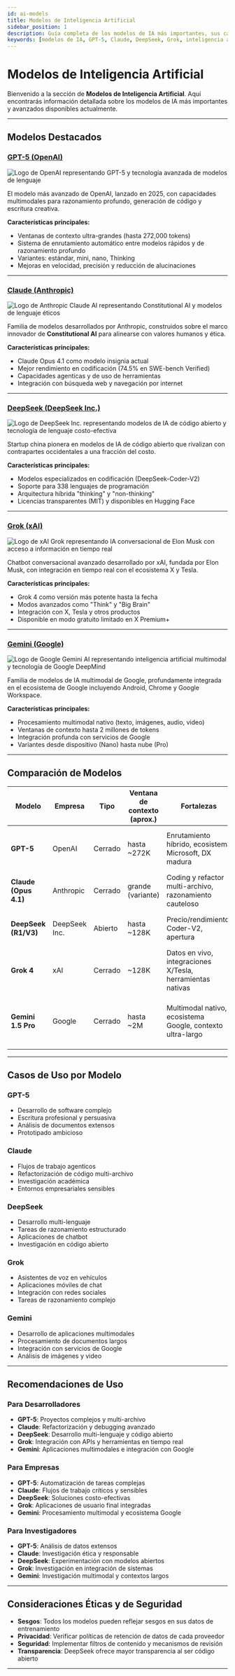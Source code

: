 ```yaml
---
id: ai-models
title: Modelos de Inteligencia Artificial
sidebar_position: 1
description: Guía completa de los modelos de IA más importantes, sus capacidades y casos de uso
keywords: [modelos de IA, GPT-5, Claude, DeepSeek, Grok, inteligencia artificial, LLM, modelos de lenguaje]
---
```


# Modelos de Inteligencia Artificial

Bienvenido a la sección de **Modelos de Inteligencia Artificial**. Aquí encontrarás información detallada sobre los modelos de IA más importantes y avanzados disponibles actualmente.

---

## Modelos Destacados

### [GPT-5 (OpenAI)](/docs/artificial-intelligence/models/gpt5-model)

<img src="/img/artificial-intelligence/models/openai.svg" alt="Logo de OpenAI representando GPT-5 y tecnología avanzada de modelos de lenguaje" class="ai-logo logo-openai" />

El modelo más avanzado de OpenAI, lanzado en 2025, con capacidades multimodales para razonamiento profundo, generación de código y escritura creativa.

**Características principales:**
- Ventanas de contexto ultra-grandes (hasta 272,000 tokens)
- Sistema de enrutamiento automático entre modelos rápidos y de razonamiento profundo
- Variantes: estándar, mini, nano, Thinking
- Mejoras en velocidad, precisión y reducción de alucinaciones

---

### [Claude (Anthropic)](/docs/artificial-intelligence/models/claude-model)

<img src="/img/artificial-intelligence/models/claude.svg" alt="Logo de Anthropic Claude AI representando Constitutional AI y modelos de lenguaje éticos" class="ai-logo logo-claude" />

Familia de modelos desarrollados por Anthropic, construidos sobre el marco innovador de **Constitutional AI** para alinearse con valores humanos y ética.

**Características principales:**
- Claude Opus 4.1 como modelo insignia actual
- Mejor rendimiento en codificación (74.5% en SWE-bench Verified)
- Capacidades agenticas y de uso de herramientas
- Integración con búsqueda web y navegación por internet

---

### [DeepSeek (DeepSeek Inc.)](/docs/artificial-intelligence/models/deepseek-model)

<img src="/img/artificial-intelligence/models/deepseek.svg" alt="Logo de DeepSeek Inc. representando modelos de IA de código abierto y tecnología de lenguaje costo-efectiva" class="ai-logo" />

Startup china pionera en modelos de IA de código abierto que rivalizan con contrapartes occidentales a una fracción del costo.

**Características principales:**
- Modelos especializados en codificación (DeepSeek-Coder-V2)
- Soporte para 338 lenguajes de programación
- Arquitectura híbrida "thinking" y "non-thinking"
- Licencias transparentes (MIT) y disponibles en Hugging Face

---

### [Grok (xAI)](/docs/artificial-intelligence/models/grok-model)

<img src="/img/artificial-intelligence/models/grok.svg" alt="Logo de xAI Grok representando IA conversacional de Elon Musk con acceso a información en tiempo real" class="ai-logo logo-grok" />

Chatbot conversacional avanzado desarrollado por xAI, fundada por Elon Musk, con integración en tiempo real con el ecosistema X y Tesla.

**Características principales:**
- Grok 4 como versión más potente hasta la fecha
- Modos avanzados como "Think" y "Big Brain"
- Integración con X, Tesla y otros productos
- Disponible en modo gratuito limitado en X Premium+

---

### [Gemini (Google)](/docs/artificial-intelligence/models/gemini-model)

<img src="/img/artificial-intelligence/models/gemini.svg" alt="Logo de Google Gemini AI representando inteligencia artificial multimodal y tecnología de Google DeepMind" class="ai-logo" />

Familia de modelos de IA multimodal de Google, profundamente integrada en el ecosistema de Google incluyendo Android, Chrome y Google Workspace.

**Características principales:**
- Procesamiento multimodal nativo (texto, imágenes, audio, video)
- Ventanas de contexto hasta 2 millones de tokens
- Integración profunda con servicios de Google
- Variantes desde dispositivo (Nano) hasta nube (Pro)

---

## Comparación de Modelos

| Modelo | Empresa | Tipo | Ventana de contexto (aprox.) | Fortalezas | Trade-offs | Mejor para |
|---|---|---|---|---|---|---|
| **GPT-5** | OpenAI | Cerrado | hasta ~272K | Enrutamiento híbrido, ecosistema Microsoft, DX madura | Precio y lock-in | Proyectos enterprise, contextos largos, Azure/Office |
| **Claude (Opus 4.1)** | Anthropic | Cerrado | grande (variante) | Coding y refactor multi-archivo, razonamiento cauteloso | Latencia en modos profundos | Ingeniería compleja, flujos críticos |
| **DeepSeek (R1/V3)** | DeepSeek Inc. | Abierto | hasta ~128K | Precio/rendimiento, Coder-V2, apertura | Gobernanza y datos en China | Prototipos, self-hosting, costo sensible |
| **Grok 4** | xAI | Cerrado | ~128K | Datos en vivo, integraciones X/Tesla, herramientas nativas | Menos amplitud enterprise | Apps sociales, tiempo real, consumo |
| **Gemini 1.5 Pro** | Google | Cerrado | hasta ~2M | Multimodal nativo, ecosistema Google, contexto ultra-largo | Menos diversidad de modelos | Apps multimodales, integración Google, documentos largos |



---

## Casos de Uso por Modelo

### **GPT-5**
- Desarrollo de software complejo
- Escritura profesional y persuasiva
- Análisis de documentos extensos
- Prototipado ambicioso

### **Claude**
- Flujos de trabajo agenticos
- Refactorización de código multi-archivo
- Investigación académica
- Entornos empresariales sensibles

### **DeepSeek**
- Desarrollo multi-lenguaje
- Tareas de razonamiento estructurado
- Aplicaciones de chatbot
- Investigación en código abierto

### **Grok**
- Asistentes de voz en vehículos
- Aplicaciones móviles de chat
- Integración con redes sociales
- Tareas de razonamiento complejo

### **Gemini**
- Desarrollo de aplicaciones multimodales
- Procesamiento de documentos largos
- Integración con servicios de Google
- Análisis de imágenes y video

---

## Recomendaciones de Uso

### **Para Desarrolladores**
- **GPT-5**: Proyectos complejos y multi-archivo
- **Claude**: Refactorización y debugging avanzado
- **DeepSeek**: Desarrollo multi-lenguaje y código abierto
- **Grok**: Integración con APIs y herramientas en tiempo real
- **Gemini**: Aplicaciones multimodales e integración con Google

### **Para Empresas**
- **GPT-5**: Automatización de tareas complejas
- **Claude**: Flujos de trabajo críticos y sensibles
- **DeepSeek**: Soluciones costo-efectivas
- **Grok**: Aplicaciones de usuario final integradas
- **Gemini**: Procesamiento multimodal y ecosistema Google

### **Para Investigadores**
- **GPT-5**: Análisis de datos extensos
- **Claude**: Investigación ética y responsable
- **DeepSeek**: Experimentación con modelos abiertos
- **Grok**: Investigación en integración de sistemas
- **Gemini**: Investigación multimodal y contextos largos

---

## Consideraciones Éticas y de Seguridad

- **Sesgos**: Todos los modelos pueden reflejar sesgos en sus datos de entrenamiento
- **Privacidad**: Verificar políticas de retención de datos de cada proveedor
- **Seguridad**: Implementar filtros de contenido y mecanismos de revisión
- **Transparencia**: DeepSeek ofrece mayor transparencia al ser código abierto

---

